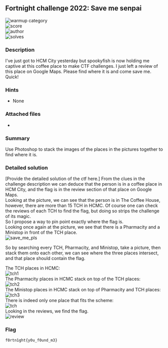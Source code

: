 ## Fortnight challenge 2022: Save me senpai

![warmup category](https://img.shields.io/badge/Category-Cryptography-brightgreen.svg)  
![score](https://img.shields.io/badge/Score_after_CTF-200-blue.svg)  
![author](https://img.shields.io/badge/Author-SpookyFish%234588-blue.svg)  
![solves](https://img.shields.io/badge/Solves-25-lightgrey.svg)

### Description
I've just got to HCM City yesterday but spookyfish is now holding me captive at this coffee place to make CTF challenges. I just left a review of this place on Google Maps. Please find where it is and come save me. Quick!

### Hints
- None

### Attached files
- 

### Summary
Use Photoshop to stack the images of the places in the pictures together to find where it is.

### Detailed solution
[Provide the detailed solution of the ctf here.]
From the clues in the challenge description we can deduce that the person is in a coffee place in HCM City, and the flag is in the review section of that place on Google Maps.   
Looking at the picture, we can see that the person is in The Coffee House, however, there are more than 15 TCH in HCMC. Of course one can check the reviews of each TCH to find the flag, but doing so strips the challenge of its magic.  
So I propose a way to pin point exactly where the flag is.  
Looking once again at the picture, we see that there is a Pharmacity and a Ministop in front of the TCH place.  
![save_me_pls](https://user-images.githubusercontent.com/100995040/160240007-2ebf3fcc-72e8-4813-93c1-6c7beeeb6d86.jpg)  
  
So by searching every TCH, Pharmacity, and Ministop, take a picture, then stack them onto each other, we can see where the three places intersect, and that place should contain the flag.  

The TCH places in HCMC:  
![tch1](https://user-images.githubusercontent.com/100995040/160239898-7c2ac801-d9f7-44e2-b7cd-eacd70df915b.png)  
The Pharmacity places in HCMC stack on top of the TCH places:  
![tch2](https://user-images.githubusercontent.com/100995040/160239910-f34c9209-eb1a-4b91-bbcf-ae3362b80311.png)  
The Ministop places in HCMC stack on top of Pharmacity and TCH places:  
![tch3](https://user-images.githubusercontent.com/100995040/160239914-b66df000-a1a7-4d41-95ae-367c04177d83.png)  
There is indeed only one place that fits the scheme:  
![tch](https://user-images.githubusercontent.com/100995040/160239920-926c20f4-329a-47f5-b691-e83d8c875ec8.png)  
Looking in the reviews, we find the flag.  
![review](https://user-images.githubusercontent.com/100995040/160239925-8d74e39a-8b2f-4603-8320-4dfce1787183.png)  

### Flag
```
f0rtn1ght{y0u_f0und_m3}
```
